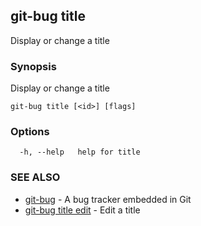 ## git-bug title

Display or change a title

### Synopsis

Display or change a title

```
git-bug title [<id>] [flags]
```

### Options

```
  -h, --help   help for title
```

### SEE ALSO

* [git-bug](git-bug.md)	 - A bug tracker embedded in Git
* [git-bug title edit](git-bug_title_edit.md)	 - Edit a title

